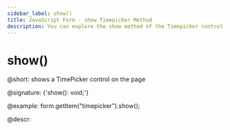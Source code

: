 ```yaml
---
sidebar_label: show()
title: JavaScript Form - show Timepicker Method 
description: You can explore the show method of the Timepicker control of Form in the documentation of the DHTMLX JavaScript UI library. Browse developer guides and API reference, try out code examples and live demos, and download a free 30-day evaluation version of DHTMLX Suite.
---
```


# show()

@short: shows a TimePicker control on the page

@signature: {'show(): void;'}

@example:
form.getItem("timepicker").show();

@descr:
